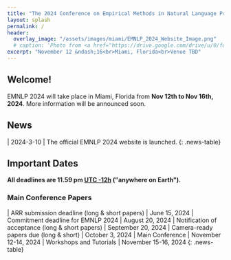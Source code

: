 ```yaml
---
title: "The 2024 Conference on Empirical Methods in Natural Language Processing"
layout: splash
permalink: /
header:
  overlay_image: "/assets/images/miami/EMNLP_2024_Website_Image.png"
  # caption: 'Photo from <a href="https://drive.google.com/drive/u/0/folders/10XXSEjTNDmrwU0tqL58la1n3YlE-g4V8">EMNLP 2024 Website Image.png</a> '
excerpt: "November 12 &ndash;16<br>Miami, Florida<br>Venue TBD"
---
```


## Welcome!
EMNLP 2024 will take place in Miami, Florida from **Nov 12th to Nov 16th, 2024**. More information will be announced soon.


## News
<style>
.news-table { font-size: .9em; table-layout: fixed; }
.news-table tr td:nth-child(1) { font-weight: bold; width: 10em; }
</style>
| 2024-3-10 | The official EMNLP 2024 website is launched.
{: .news-table}

<!-- ## BLOG POSTS 

<style>
.news-table { font-size: .9em; table-layout: fixed;}
.news-table tr td:nth-child(1) { font-weight: bold; width: 10em; }
</style>
| 2024-3-17 | [EMNLP 2024 Blog](/blog/)
{: .news-table}
 -->
<!-- [Older BLOG POSTS](/blog/){: .btn .btn--info}
{: .text-center} -->


## Important Dates
<b>All deadlines are 11.59 pm <a target="_blank" href="https://www.timeanddate.com/time/zone/timezone/utc-12">UTC -12h</a> ("anywhere on Earth").</b>

### Main Conference Papers
<style>
.news-table { font-size: .9em; table-layout: fixed;}
.news-table tr td:nth-child(1) { font-weight: bold; width: 30em; }
</style>
| ARR submission deadline (long & short papers) | June 15, 2024
| Commitment deadline for EMNLP 2024 | August 20, 2024
| Notification of acceptance (long & short papers) | September 20, 2024
| Camera-ready papers due (long & short) | October 3, 2024
| Main Conference | November 12-14, 2024
| Workshops and Tutorials | November 15-16, 2024
{: .news-table}


